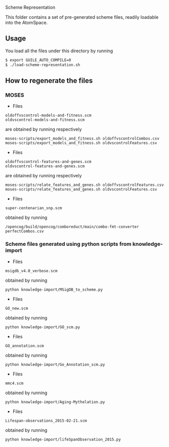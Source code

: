 Scheme Representation

This folder contains a set of pre-generated scheme files, readily
loadable into the AtomSpace.

## Usage

You load all the files under this directory by running

```bash
$ export GUILE_AUTO_COMPILE=0
$ ./load-scheme-representation.sh
```

## How to regenerate the files

### MOSES

* Files
```
oldoffvscontrol-models-and-fitness.scm
oldvscontrol-models-and-fitness.scm
```
are obtained by running respectively
```
moses-scripts/export_models_and_fitness.sh oldoffvscontrolCombos.csv
moses-scripts/export_models_and_fitness.sh oldvscontrolFeatures.csv
```

* Files
```
oldoffvscontrol-features-and-genes.scm
oldvscontrol-features-and-genes.scm
```
are obtained by running respectively
```
moses-scripts/relate_features_and_genes.sh oldoffvscontrolFeatures.csv
moses-scripts/relate_features_and_genes.sh oldvscontrolFeatures.csv
```
* Files
```
super-centenarian_snp.scm 
```
obtained by running
```
/opencog/build/opencog/comboreduct/main/combo-fmt-converter  perfectCombos.csv
```
### Scheme files generated using python scripts from knowledge-import


* Files
```
msigdb_v4.0_verbose.scm 
```
obtained by running 
```
python knowledge-import/MSigDB_to_scheme.py 
```
* Files
```
GO_new.scm
```
obtained by running 
```
python knowledge-import/GO_scm.py 
``` 
* Files
```
GO_annotation.scm 
```
obtained by running
``` 
python knowledge-import/Go_Annotation_scm.py 
```
* Files
```
mmc4.scm 
```
obtained by running 
```
python knowledge-import/Aging-Mythelation.py 
```
* Files
```
Lifespan-observations_2015-02-21.scm
```
obtained by running 
```
python knowledge-import/lifeSpanObservation_2015.py
```
